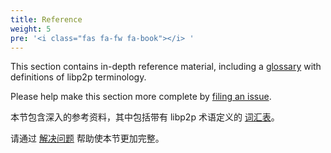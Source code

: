 ```yaml
---
title: Reference
weight: 5
pre: '<i class="fas fa-fw fa-book"></i> '
---
```


This section contains in-depth reference material, including a [glossary](/reference/glossary/) with definitions of libp2p terminology.

Please help make this section more complete by [filing an issue](https://github.com/libp2p/docs/issues/new).


本节包含深入的参考资料，其中包括带有 libp2p 术语定义的 [词汇表](/reference/glossary/)。

请通过 [解决问题](https://github.com/libp2p/docs/issues/new) 帮助使本节更加完整。
